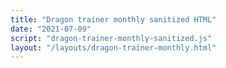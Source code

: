 ```yaml
---
title: "Dragon trainer monthly sanitized HTML"
date: "2021-07-09"
script: "dragon-trainer-monthly-sanitized.js"
layout: "/layouts/dragon-trainer-monthly.html"
---
```


<div id="app" class="[ flow ] [ flow-space-1200 ]"></div>
